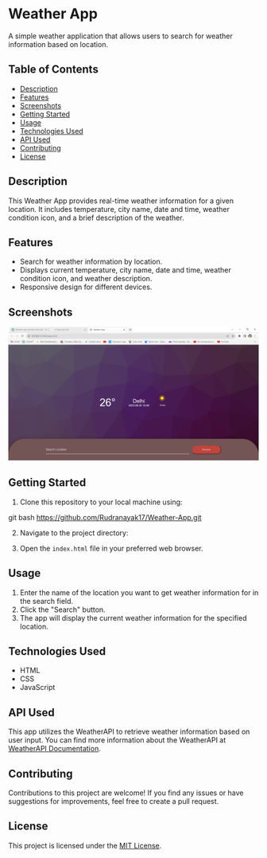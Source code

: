 # Weather App

A simple weather application that allows users to search for weather information based on location.

## Table of Contents

- [Description](#description)
- [Features](#features)
- [Screenshots](#screenshots)
- [Getting Started](#getting-started)
- [Usage](#usage)
- [Technologies Used](#technologies-used)
- [API Used](#api-used)
- [Contributing](#contributing)
- [License](#license)

## Description

This Weather App provides real-time weather information for a given location. It includes temperature, city name, date and time, weather condition icon, and a brief description of the weather.

## Features

- Search for weather information by location.
- Displays current temperature, city name, date and time, weather condition icon, and weather description.
- Responsive design for different devices.

## Screenshots

![Weather App Screenshot](Weather%20App%20-%20Google%20Chrome%208_21_2023%201_19_57%20AM.png)

## Getting Started

1. Clone this repository to your local machine using:

 git bash
 https://github.com/Rudranayak17/Weather-App.git

 
2. Navigate to the project directory:


3. Open the `index.html` file in your preferred web browser.

## Usage

1. Enter the name of the location you want to get weather information for in the search field.
2. Click the "Search" button.
3. The app will display the current weather information for the specified location.

## Technologies Used

- HTML
- CSS
- JavaScript

## API Used

This app utilizes the WeatherAPI to retrieve weather information based on user input. You can find more information about the WeatherAPI at [WeatherAPI Documentation](https://weatherapi.com/docs/).

## Contributing

Contributions to this project are welcome! If you find any issues or have suggestions for improvements, feel free to create a pull request.

## License

This project is licensed under the [MIT License](LICENSE).
